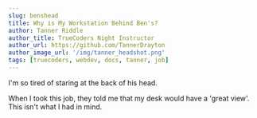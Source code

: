 ```yaml
---
slug: benshead
title: Why is My Workstation Behind Ben's?
author: Tanner Riddle
author_title: TrueCoders Night Instructor
author_url: https://github.com/TannerDrayton
author_image_url: '/img/tanner_headshot.png'
tags: [truecoders, webdev, docs, tanner, job]
---
```


I'm so tired of staring at the back of his head.

<!--truncate-->

When I took this job, they told me that my desk would have a 'great view'. This isn't what I had in mind.
